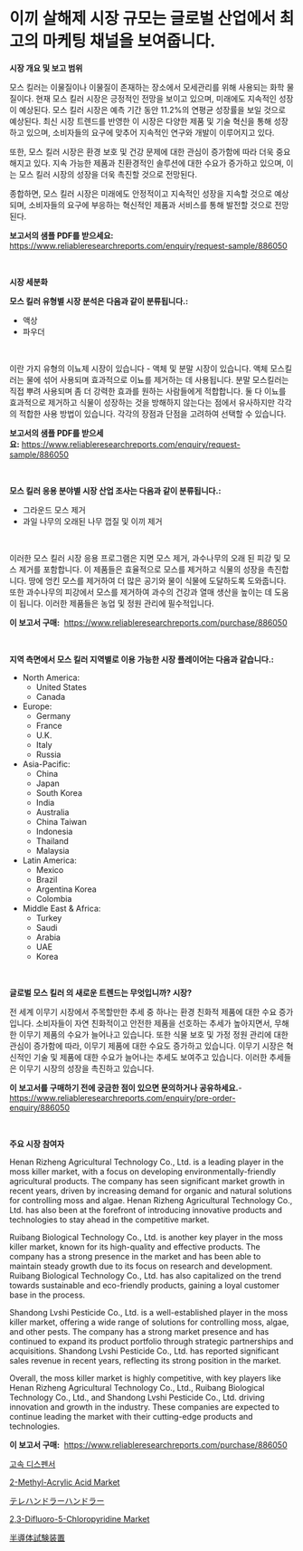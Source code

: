 <p><h1>이끼 살해제 시장 규모는 글로벌 산업에서 최고의 마케팅 채널을 보여줍니다.</h1></p><p><strong>시장 개요 및 보고 범위</strong></p>
<p><p>모스 킬러는 이물질이나 이물질이 존재하는 장소에서 모세관리를 위해 사용되는 화학 물질이다. 현재 모스 킬러 시장은 긍정적인 전망을 보이고 있으며, 미래에도 지속적인 성장이 예상된다. 모스 킬러 시장은 예측 기간 동안 11.2%의 연평균 성장률을 보일 것으로 예상된다. 최신 시장 트렌드를 반영한 이 시장은 다양한 제품 및 기술 혁신을 통해 성장하고 있으며, 소비자들의 요구에 맞추어 지속적인 연구와 개발이 이루어지고 있다.</p><p>또한, 모스 킬러 시장은 환경 보호 및 건강 문제에 대한 관심이 증가함에 따라 더욱 중요해지고 있다. 지속 가능한 제품과 친환경적인 솔루션에 대한 수요가 증가하고 있으며, 이는 모스 킬러 시장의 성장을 더욱 촉진할 것으로 전망된다.</p><p>종합하면, 모스 킬러 시장은 미래에도 안정적이고 지속적인 성장을 지속할 것으로 예상되며, 소비자들의 요구에 부응하는 혁신적인 제품과 서비스를 통해 발전할 것으로 전망된다.</p></p>
<p><strong>보고서의 샘플 PDF를 받으세요:</strong> <a href="https://www.reliableresearchreports.com/enquiry/request-sample/886050">https://www.reliableresearchreports.com/enquiry/request-sample/886050</a></p>
<p>&nbsp;</p>
<p><strong>시장 세분화</strong></p>
<p><strong>모스 킬러 유형별 시장 분석은 다음과 같이 분류됩니다.:</strong></p>
<p><ul><li>액상</li><li>파우더</li></ul></p>
<p>&nbsp;</p>
<p><p>이란 가지 유형의 이뇨제 시장이 있습니다 - 액체 및 분말 시장이 있습니다. 액체 모스킬러는 물에 섞어 사용되며 효과적으로 이뇨를 제거하는 데 사용됩니다. 분말 모스킬러는 직접 뿌려 사용되며 좀 더 강력한 효과를 원하는 사람들에게 적합합니다. 둘 다 이뇨를 효과적으로 제거하고 식물이 성장하는 것을 방해하지 않는다는 점에서 유사하지만 각각의 적합한 사용 방법이 있습니다. 각각의 장점과 단점을 고려하여 선택할 수 있습니다.</p></p>
<p><strong>보고서의 샘플 PDF를 받으세요:</strong>&nbsp;<a href="https://www.reliableresearchreports.com/enquiry/request-sample/886050">https://www.reliableresearchreports.com/enquiry/request-sample/886050</a></p>
<p>&nbsp;</p>
<p><strong> 모스 킬러 응용 분야별 시장 산업 조사는 다음과 같이 분류됩니다.:</strong></p>
<p><ul><li>그라운드 모스 제거</li><li>과일 나무의 오래된 나무 껍질 및 이끼 제거</li></ul></p>
<p>&nbsp;</p>
<p><p>이러한 모스 킬러 시장 응용 프로그램은 지면 모스 제거, 과수나무의 오래 된 피강 및 모스 제거를 포함합니다. 이 제품들은 효율적으로 모스를 제거하고 식물의 성장을 촉진합니다. 땅에 엉킨 모스를 제거하여 더 많은 공기와 물이 식물에 도달하도록 도와줍니다. 또한 과수나무의 피강에서 모스를 제거하여 과수의 건강과 열매 생산을 높이는 데 도움이 됩니다. 이러한 제품들은 농업 및 정원 관리에 필수적입니다.</p></p>
<p><strong>이 보고서 구매:</strong>&nbsp; <a href="https://www.reliableresearchreports.com/purchase/886050">https://www.reliableresearchreports.com/purchase/886050</a></p>
<p>&nbsp;</p>
<p><strong>지역 측면에서 모스 킬러 지역별로 이용 가능한 시장 플레이어는 다음과 같습니다.:</strong></p>
<p><ul>
    <li>
        North America:
        <ul>
            <li>United States</li>
            <li>Canada</li>
        </ul>
    </li>
    <li>
        Europe:
        <ul>
            <li>Germany</li>
            <li>France</li>
            <li>U.K.</li>
            <li>Italy</li>
            <li>Russia</li>
        </ul>
    </li>
    <li>
        Asia-Pacific:
        <ul>
            <li>China</li>
            <li>Japan</li>
            <li>South Korea</li>
            <li>India</li>
            <li>Australia</li>
            <li>China Taiwan</li>
            <li>Indonesia</li>
            <li>Thailand</li>
            <li>Malaysia</li>
        </ul>
    </li>
    <li>
        Latin America:
        <ul>
            <li>Mexico</li>
            <li>Brazil</li>
            <li>Argentina Korea</li>
            <li>Colombia</li>
        </ul>
    </li>
    <li>
        Middle East & Africa:
        <ul>
            <li>Turkey</li>
            <li>Saudi</li>
            <li>Arabia</li>
            <li>UAE</li>
            <li>Korea</li>
        </ul>
    </li>
    </ul></p>
<p>&nbsp;</p>
<p><strong>글로벌 모스 킬러 의 새로운 트렌드는 무엇입니까? 시장?</strong></p>
<p><p>전 세계 이무기 시장에서 주목할만한 추세 중 하나는 환경 친화적 제품에 대한 수요 증가입니다. 소비자들이 자연 친화적이고 안전한 제품을 선호하는 추세가 높아지면서, 무해한 이무기 제품의 수요가 늘어나고 있습니다. 또한 식물 보호 및 가정 정원 관리에 대한 관심이 증가함에 따라, 이무기 제품에 대한 수요도 증가하고 있습니다. 이무기 시장은 혁신적인 기술 및 제품에 대한 수요가 늘어나는 추세도 보여주고 있습니다. 이러한 추세들은 이무기 시장의 성장을 촉진하고 있습니다.</p></p>
<p><strong>이 보고서를 구매하기 전에 궁금한 점이 있으면 문의하거나 공유하세요.</strong>- <a href="https://www.reliableresearchreports.com/enquiry/pre-order-enquiry/886050">https://www.reliableresearchreports.com/enquiry/pre-order-enquiry/886050</a></p>
<p>&nbsp;</p>
<p><strong>주요 시장 참여자</strong></p>
<p><p>Henan Rizheng Agricultural Technology Co., Ltd. is a leading player in the moss killer market, with a focus on developing environmentally-friendly agricultural products. The company has seen significant market growth in recent years, driven by increasing demand for organic and natural solutions for controlling moss and algae. Henan Rizheng Agricultural Technology Co., Ltd. has also been at the forefront of introducing innovative products and technologies to stay ahead in the competitive market.</p><p>Ruibang Biological Technology Co., Ltd. is another key player in the moss killer market, known for its high-quality and effective products. The company has a strong presence in the market and has been able to maintain steady growth due to its focus on research and development. Ruibang Biological Technology Co., Ltd. has also capitalized on the trend towards sustainable and eco-friendly products, gaining a loyal customer base in the process.</p><p>Shandong Lvshi Pesticide Co., Ltd. is a well-established player in the moss killer market, offering a wide range of solutions for controlling moss, algae, and other pests. The company has a strong market presence and has continued to expand its product portfolio through strategic partnerships and acquisitions. Shandong Lvshi Pesticide Co., Ltd. has reported significant sales revenue in recent years, reflecting its strong position in the market.</p><p>Overall, the moss killer market is highly competitive, with key players like Henan Rizheng Agricultural Technology Co., Ltd., Ruibang Biological Technology Co., Ltd., and Shandong Lvshi Pesticide Co., Ltd. driving innovation and growth in the industry. These companies are expected to continue leading the market with their cutting-edge products and technologies.</p></p>
<p><strong>이 보고서 구매:</strong>&nbsp;&nbsp;<a href="https://www.reliableresearchreports.com/purchase/886050">https://www.reliableresearchreports.com/purchase/886050</a></p>
<p><p><a href="https://medium.com/@sweetums856856/%EA%B3%A0%EC%86%8D-%EB%94%94%EC%8A%A4%ED%8E%9C%EC%84%9C-%EC%8B%9C%EC%9E%A5-%ED%86%B5%EC%B0%B0-%EC%8B%9C%EC%9E%A5-%EB%8F%99%ED%96%A5-%EC%84%B1%EC%9E%A5-2024%EB%85%84%EB%B6%80%ED%84%B0-2031%EB%85%84%EA%B9%8C%EC%A7%80-%EC%98%88%EC%B8%A1-d334072cd7ae">고속 디스펜서</a></p><p><a href="https://www.linkedin.com/pulse/2-methyl-acrylic-acid-market-offer-valuable-insights-size-1xnte?trackingId=ZFnp3rdSH6ApJYchDwOZzA%3D%3D">2-Methyl-Acrylic Acid Market</a></p><p><a href="https://medium.com/@keithpiper1905/%E3%83%86%E3%83%AC%E3%83%8F%E3%83%B3%E3%83%89%E3%83%A9%E3%83%BC%E3%83%8F%E3%83%B3%E3%83%89%E3%83%A9%E3%83%BC%E3%83%9E%E3%83%BC%E3%82%B1%E3%83%83%E3%83%88-%E6%88%90%E5%8A%9F%E3%81%97%E3%81%9F%E3%83%93%E3%82%B8%E3%83%8D%E3%82%B9%E6%88%A6%E7%95%A5%E3%81%AE%E9%8D%B52031%E5%B9%B4%E3%81%BE%E3%81%A7%E3%81%AE%E4%BA%88%E6%B8%AC-fdfb38fdd9f2">テレハンドラーハンドラー</a></p><p><a href="https://www.linkedin.com/pulse/23-difluoro-5-chloropyridine-market-insights-players-forecast-d6bze?trackingId=q7Tv7JTWgPXaZ5MAdp55mg%3D%3D">2,3-Difluoro-5-Chloropyridine Market</a></p><p><a href="https://medium.com/@larrycruz525/%E5%8D%8A%E5%B0%8E%E4%BD%93%E8%A9%A6%E9%A8%93%E6%A9%9F%E5%99%A8%E5%B8%82%E5%A0%B4%E5%88%86%E6%9E%90-%E3%81%9D%E3%81%AEcagr-%E5%B8%82%E5%A0%B4%E3%82%BB%E3%82%B0%E3%83%A1%E3%83%B3%E3%83%86%E3%83%BC%E3%82%B7%E3%83%A7%E3%83%B3-%E3%81%8A%E3%82%88%E3%81%B3%E4%B8%96%E7%95%8C%E3%81%AE%E7%94%A3%E6%A5%AD%E6%A6%82%E8%A6%81-12eb5063cc81">半導体試験装置</a></p></p>
